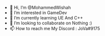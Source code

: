 - 👋 Hi, I’m @MohammedWishah
- 👀 I’m interested in GameDev 
- 🌱 I’m currently learning UE And C++
- 💞️ I’m looking to collaborate on Nothing :)
- 📫 How to reach me My Discord : JoVa#9175

<!---
MohammedWishah/MohammedWishah is a ✨ special ✨ repository because its `README.md` (this file) appears on your GitHub profile.
You can click the Preview link to take a look at your changes.
--->
